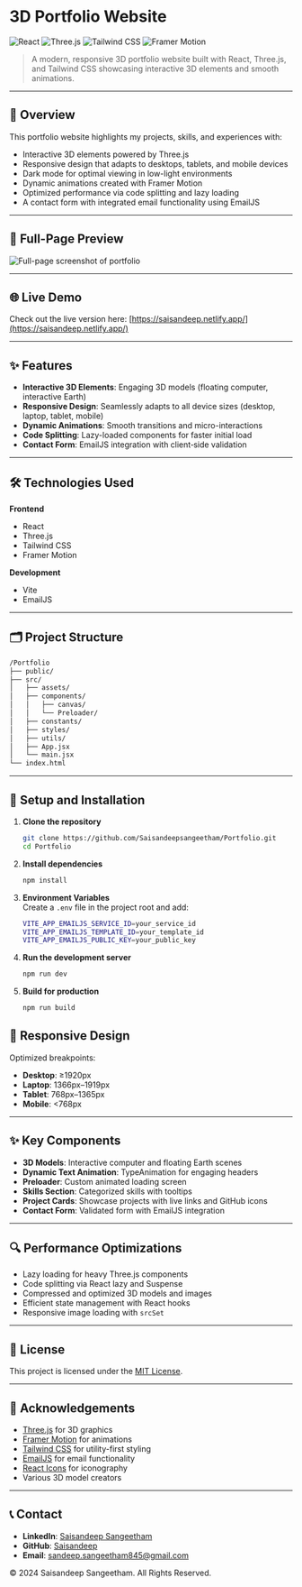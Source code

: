 # 3D Portfolio Website

![React](https://img.shields.io/badge/React-61DAFB?style=for-the-badge&logo=react&logoColor=black) ![Three.js](https://img.shields.io/badge/Three.js-000000?style=for-the-badge&logo=three.js&logoColor=white) ![Tailwind CSS](https://img.shields.io/badge/Tailwind_CSS-38B2AC?style=for-the-badge&logo=tailwind-css&logoColor=white) ![Framer Motion](https://img.shields.io/badge/Framer_Motion-0055FF?style=for-the-badge&logo=framer&logoColor=white)

> A modern, responsive 3D portfolio website built with React, Three.js, and Tailwind CSS showcasing interactive 3D elements and smooth animations.

---

## 🌟 Overview

This portfolio website highlights my projects, skills, and experiences with:

- Interactive 3D elements powered by Three.js
- Responsive design that adapts to desktops, tablets, and mobile devices
- Dark mode for optimal viewing in low-light environments
- Dynamic animations created with Framer Motion
- Optimized performance via code splitting and lazy loading
- A contact form with integrated email functionality using EmailJS

---
## 📸 Full-Page Preview

![Full-page screenshot of portfolio](./src/assets/Portfolio-Preview.png)

---

## 🌐 Live Demo

Check out the live version here: [https://saisandeep.netlify.app/](https://saisandeep.netlify.app/)

---
## ✨ Features

- **Interactive 3D Elements**: Engaging 3D models (floating computer, interactive Earth)
- **Responsive Design**: Seamlessly adapts to all device sizes (desktop, laptop, tablet, mobile)
- **Dynamic Animations**: Smooth transitions and micro-interactions
- **Code Splitting**: Lazy-loaded components for faster initial load
- **Contact Form**: EmailJS integration with client‑side validation

---

## 🛠️ Technologies Used

**Frontend**
- React
- Three.js
- Tailwind CSS
- Framer Motion

**Development**
- Vite
- EmailJS

---

## 🗂️ Project Structure

```bash
/Portfolio
├── public/            
├── src/
│   ├── assets/        
│   ├── components/    
│   │   ├── canvas/    
│   │   └── Preloader/  
│   ├── constants/      
│   ├── styles/        
│   ├── utils/         
│   ├── App.jsx        
│   └── main.jsx       
└── index.html         
```

---

## 🚀 Setup and Installation

1. **Clone the repository**  
   ```bash
   git clone https://github.com/Saisandeepsangeetham/Portfolio.git
   cd Portfolio
   ```
2. **Install dependencies**  
   ```bash
   npm install
   ```
3. **Environment Variables**  
   Create a `.env` file in the project root and add:
   ```bash
   VITE_APP_EMAILJS_SERVICE_ID=your_service_id
   VITE_APP_EMAILJS_TEMPLATE_ID=your_template_id
   VITE_APP_EMAILJS_PUBLIC_KEY=your_public_key
   ```
4. **Run the development server**  
   ```bash
   npm run dev
   ```
5. **Build for production**  
   ```bash
   npm run build
   ```


## 📱 Responsive Design

Optimized breakpoints:
- **Desktop**: ≥1920px
- **Laptop**: 1366px–1919px
- **Tablet**: 768px–1365px
- **Mobile**: <768px

---

## ✨ Key Components

- **3D Models**: Interactive computer and floating Earth scenes
- **Dynamic Text Animation**: TypeAnimation for engaging headers
- **Preloader**: Custom animated loading screen
- **Skills Section**: Categorized skills with tooltips
- **Project Cards**: Showcase projects with live links and GitHub icons
- **Contact Form**: Validated form with EmailJS integration

---

## 🔍 Performance Optimizations

- Lazy loading for heavy Three.js components
- Code splitting via React lazy and Suspense
- Compressed and optimized 3D models and images
- Efficient state management with React hooks
- Responsive image loading with `srcSet`

---

## 📄 License

This project is licensed under the [MIT License](LICENSE).

---

## 🙏 Acknowledgements

- [Three.js](https://threejs.org/) for 3D graphics
- [Framer Motion](https://www.framer.com/motion/) for animations
- [Tailwind CSS](https://tailwindcss.com/) for utility-first styling
- [EmailJS](https://www.emailjs.com/) for email functionality
- [React Icons](https://react-icons.github.io/react-icons/) for iconography
- Various 3D model creators

---

## 📞 Contact

- **LinkedIn**: [Saisandeep Sangeetham](https://www.linkedin.com/in/sai-sandeep-sangeetham/)
- **GitHub**: [Saisandeep](https://github.com/Saisandeepsangeetham)
- **Email**: sandeep.sangeetham845@gmail.com

© 2024 Saisandeep Sangeetham. All Rights Reserved.

